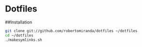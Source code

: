 # Dotfiles

##Installation

``` bash
git clone git://github.com/robertomiranda/dotfiles ~/dotfiles
cd ~/dotfiles
./makesymlinks.sh
```
